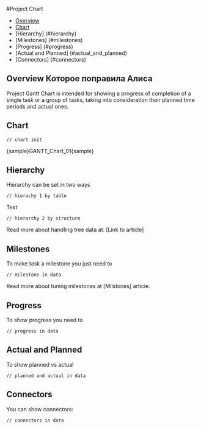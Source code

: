 #Project Chart

* [Overview](#overview)
* [Chart](#chart)
* [Hierarchy] (#hierarchy)
* [Milestones] (#milestones)
* [Progress] (#progress)
* [Actual and Planned] (#actual_and_planned)
* [Connectors] (#connectors)

## Overview Которое поправила Алиса

Project Gantt Chart is intended for showing a progress of completion of a single task or a group of tasks, taking into consideration their planned time periods and actual ones.

## Chart

```
// chart init
```

{sample}GANTT\_Chart\_01{sample}

## Hierarchy

Hierarchy can be set in two ways

```
// hierachy 1 by table
```

Text

```
// hierarchy 2 by structure
```

Read more about handling tree data at: [Link to article]

## Milestones

To make task a milestone you just need to

```
// milestone in data
```

Read more about tuning milestones at [Milstones] article.

## Progress

To show progress you need to

```
// progress in data
```

## Actual and Planned

To show planned vs actual 

```
// planned and actual in data
```

## Connectors

You can show connectors:

```
// connectors in data
```
